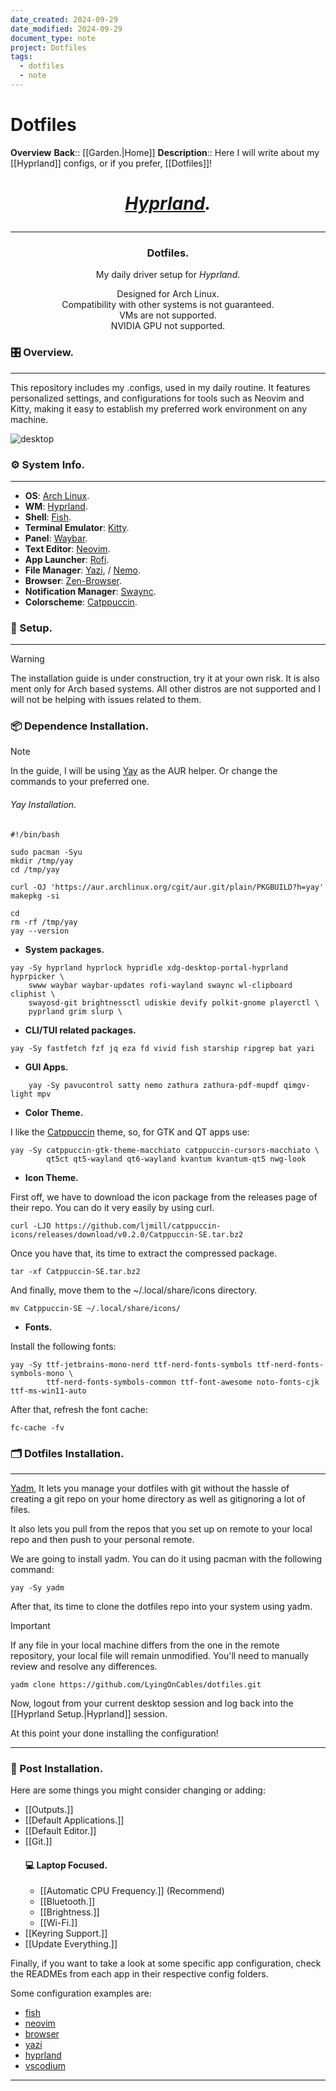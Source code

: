 ```yaml
---
date_created: 2024-09-29
date_modified: 2024-09-29
document_type: note
project: Dotfiles
tags:
  - dotfiles
  - note
---
```


# Dotfiles

**Overview**
**Back**:: [[Garden.|Home]]
**Description**:: Here I will write about my [[Hyprland]] configs, or if you prefer, [[Dotfiles]]!

# <p align= "center"><i>[Hyprland](https://hyprland.org/).</i></p>

---

### <p align= "center">Dotfiles.</p>

<p align= "center">My daily driver setup for <i>Hyprland</i>.</p>

<p align= "center">Designed for Arch Linux.<br>
Compatibility with other systems is not guaranteed.<br>
VMs are not supported.<br>
NVIDIA GPU not supported.<br>
</p>

### 🎛️ Overview.

---

This repository includes my .configs, used in my daily routine. It features personalized settings, and configurations for tools such as Neovim and Kitty, making it easy to establish my preferred work environment on any machine.

![desktop](https://camo.githubusercontent.com/0a00a85482c49d9c5c486e3c19a207e797ddf41b9bb14025c5fee97c445d3aeb/68747470733a2f2f77697265646c61696e2e732d756c2e65752f5739647879725546)

### ⚙️ System Info.

---

- **OS**: [Arch Linux](https://archlinux.org/).
- **WM**: [Hyprland](https://hyprland.org/).
- **Shell**: [Fish](https://fishshell.com/).
- **Terminal Emulator**: [Kitty](https://sw.kovidgoyal.net/kitty/).
- **Panel**: [Waybar](https://github.com/Alexays/Waybar).
- **Text Editor**: [Neovim](https://neovim.io/).
- **App Launcher**: [Rofi](https://davatorium.github.io/rofi/).
- **File Manager**: [Yazi](https://yazi-rs.github.io/), / [Nemo](https://community.linuxmint.com/software/view/nemo).
- **Browser**: [Zen-Browser](https://zen-browser.app).
- **Notification Manager**: [Swaync](https://github.com/ErikReider/SwayNotificationCenter).
- **Colorscheme**: [Catppuccin](https://github.com/catppuccin/catppuccin).

### 🔧 Setup.

---

> [!Warning]
>
> The installation guide is under construction, try it at your own risk.
> It is also ment only for Arch based systems.
> All other distros are not supported and I will not be helping with issues related to them.

### 📦 Dependence Installation.

> [!NOTE]
> In the guide, I will be using [Yay](https://github.com/Jguer/yay) as the AUR helper. Or change the commands to your preferred one.

###### Yay Installation.

```
#!/bin/bash

sudo pacman -Syu
mkdir /tmp/yay
cd /tmp/yay

curl -OJ 'https://aur.archlinux.org/cgit/aur.git/plain/PKGBUILD?h=yay'
makepkg -si

cd
rm -rf /tmp/yay
yay --version
```

- **System packages.**

```shell
yay -Sy hyprland hyprlock hypridle xdg-desktop-portal-hyprland hyprpicker \
	swww waybar waybar-updates rofi-wayland swaync wl-clipboard cliphist \
	swayosd-git brightnessctl udiskie devify polkit-gnome playerctl \
	pyprland grim slurp \
```

- **CLI/TUI related packages.**

```shell
yay -Sy fastfetch fzf jq eza fd vivid fish starship ripgrep bat yazi
```

- **GUI Apps.**

```shell
	yay -Sy pavucontrol satty nemo zathura zathura-pdf-mupdf qimgv-light mpv
```

- **Color Theme.**

I like the [Catppuccin](https://github.com/catppuccin/catppuccin) theme, so, for GTK and QT apps use:

```shell
yay -Sy catppuccin-gtk-theme-macchiato catppuccin-cursors-macchiato \
		qt5ct qt5-wayland qt6-wayland kvantum kvantum-qt5 nwg-look
```

- **Icon Theme.**

First off, we have to download the icon package from the releases page of their repo. You can do it very easily by using curl.

```shell
curl -LJO https://github.com/ljmill/catppuccin-icons/releases/download/v0.2.0/Catppuccin-SE.tar.bz2
```

Once you have that, its time to extract the compressed package.

```shell
tar -xf Catppuccin-SE.tar.bz2
```

And finally, move them to the ~/.local/share/icons directory.

```shell
mv Catppuccin-SE ~/.local/share/icons/
```

- **Fonts.**

Install the following fonts:

```shell
yay -Sy ttf-jetbrains-mono-nerd ttf-nerd-fonts-symbols ttf-nerd-fonts-symbols-mono \
		ttf-nerd-fonts-symbols-common ttf-font-awesome noto-fonts-cjk ttf-ms-win11-auto
```

After that, refresh the font cache:

```shell
fc-cache -fv
```

### 🗂️ Dotfiles Installation.

---

[Yadm](https://yadm.io/), It lets you manage your dotfiles with git without the hassle of creating a git repo on your home directory as well as gitignoring a lot of files.

It also lets you pull from the repos that you set up on remote to your local repo and then push to your personal remote.

We are going to install yadm. You can do it using pacman with the following command:

```shell
yay -Sy yadm
```

After that, its time to clone the dotfiles repo into your system using yadm.

> [!IMPORTANT]
>
> If any file in your local machine differs from the one in the remote repository, your local file will remain unmodified. You'll need to manually review and resolve any differences.

```shell
yadm clone https://github.com/LyingOnCables/dotfiles.git
```

Now, logout from your current desktop session and log back into the [[Hyprland Setup.|Hyprland]] session.

At this point your done installing the configuration!

---

### 📄 Post Installation.

Here are some things you might consider changing or adding:

- [[Outputs.]]
- [[Default Applications.]]
- [[Default Editor.]]
- [[Git.]]
  #### 💻 Laptop Focused.
  - [[Automatic CPU Frequency.]] (Recommend)
  - [[Bluetooth.]]
  - [[Brightness.]]
  - [[Wi-Fi.]]
- [[Keyring Support.]]
- [[Update Everything.]]

Finally, if you want to take a look at some specific app configuration, check the READMEs from each app in their respective config folders.

Some configuration examples are:

- [fish](https://github.com/LyingOnCables/dotfiles/tree/main/.config/fish)
- [neovim](https://github.com/LyingOnCables/dotfiles/tree/main/.config/nvim)
- [browser](https://github.com/LyingOnCables/dotfiles/tree/main/.config/browser)
- [yazi](https://github.com/LyingOnCables/dotfiles/tree/main/.config/yazi)
- [hyprland](https://github.com/LyingOnCables/dotfiles/tree/main/.config/hypr)
- [vscodium](https://github.com/LyingOnCables/dotfiles/tree/main/.config/VSCodium)

---
